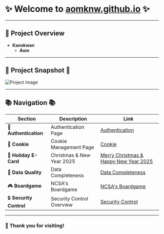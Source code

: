 # ✨ **Welcome to [aomknw.github.io](https://aomknw.github.io)** ✨

---

## 🌟 **Project Overview**  
- **Kanokwan**  
  - **Aom**  

---

## 📸 **Project Snapshot** 📸

![Project Image](Images/IMG_5457.jpeg)

---

## 📚 **Navigation** 📚

| **Section**           | **Description**              | **Link**                              |
|-----------------------|-----------------------------|--------------------------------------|
| 🔐 **Authentication**  | Authentication Page         | [Authentication](authentication)     |
| 🍪 **Cookie**          | Cookie Management Page      | [Cookie](cookie.md)                  |
| 🎄 **Holiday E-Card**  | Christmas & New Year 2025   | [Merry Christmas & Happy New Year 2025](e-card.md) |
| 🔐 **Data Quality**    | Data Completeness           | [Data Completeness](completeness.html) |
| 🎮 **Boardgame**       | NCSA's Boardgame            | [NCSA's Boardgame](boardgame.md) |
| 🔒 **Security Control**| Security Control Overview   | [Security Control](https://aomknw.github.io/security-control) |

---

### 🎁 **Thank you for visiting!**
